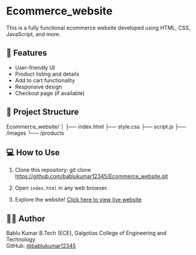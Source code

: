 # Ecommerce_website

This is a fully functional ecommerce website developed using HTML, CSS, JavaScript, and more.

## 🚀 Features

- User-friendly UI
- Product listing and details
- Add to cart functionality
- Responsive design
- Checkout page (if available)

## 📁 Project Structure

Ecommerce_website/
│
├── index.html
├── style.css
├── script.js
├── /images
└── /products

## 💻 How to Use

1. Clone this repository:
git clone https://github.com/bablukumar12345/Ecommerce_website.git

2. Open `index.html` in any web browser.

3. Explore the website!
[Click here to view live website](https://superb-valkyrie-800fa2.netlify.app/)

## 🙋‍♂️ Author

Bablu Kumar 
B.Tech (ECE), Galgotias College of Engineering and Technology  
GitHub: [@bablukumar12345](https://github.com/bablukumar12345)
